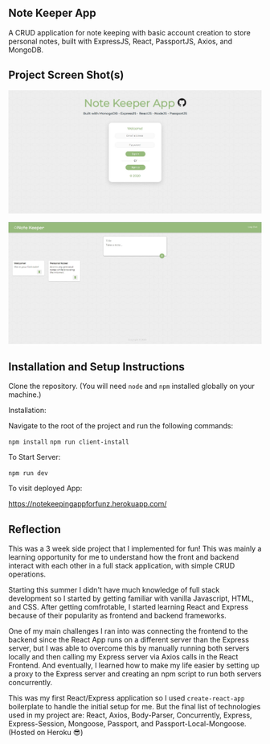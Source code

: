 ## Note Keeper App

A CRUD application for note keeping with basic account creation to store personal notes, built with ExpressJS, React, PassportJS, Axios, and MongoDB.

## Project Screen Shot(s)


![Image of Login Page](https://github.com/ericngoo/MERN---Note-Keeper-App/blob/master/LoginPage.jpg)

![Image of Main Page](https://github.com/ericngoo/MERN---Note-Keeper-App/blob/master/MainPage.jpg)

## Installation and Setup Instructions

Clone the repository. (You will need `node` and `npm` installed globally on your machine.)  

Installation:

Navigate to the root of the project and run the following commands: 

`npm install`
`npm run client-install`

To Start Server:

`npm run dev`  

To visit deployed App:

https://notekeepingappforfunz.herokuapp.com/ 

## Reflection

This was a 3 week side project that I implemented for fun! This was mainly a learning opportunity for me to understand how the front and backend interact with each other in a full stack application, with simple CRUD operations.

Starting this summer I didn't have much knowledge of full stack development so I started by getting familiar with vanilla Javascript, HTML, and CSS. After getting comfrotable, I started learning React and Express because of their popularity as frontend and backend frameworks.

One of my main challenges I ran into was connecting the frontend to the backend since the React App runs on a different server than the Express server, but I was able to overcome this by manually running both servers locally and then calling my Express server via Axios calls in the React Frontend. And eventually, I learned how to make my life easier by setting up a proxy to the Express server and creating an npm script to run both servers concurrently.

This was my first React/Express application so I used `create-react-app` boilerplate to handle the initial setup for me. But the final list of technologies used in my project are: React, Axios, Body-Parser, Concurrently, Express, Express-Session, Mongoose, Passport, and Passport-Local-Mongoose. (Hosted on Heroku 😎)


